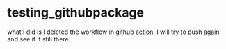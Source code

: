# testing_githubpackage

what I did is I deleted the workflow in github action. I will try to push again and see if it still there.
